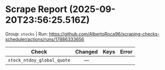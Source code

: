 # Scrape Report (2025-09-20T23:56:25.516Z)

Group: `stocks`  |  Run: https://github.com/AlbertoRoca96/scraping-checks-scheduler/actions/runs/17886333656

| Check | Changed | Keys | Error |
|---|:---:|:--|:--|
| `stock_ntdoy_global_quote` | — |  |  |
